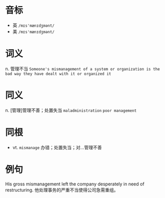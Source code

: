 # 音标

- 英 `/mɪs'mænɪdʒmənt/`
- 美 `/mɪs'mænɪdʒmənt/`

# 词义

n. 管理不当
`Someone's mismanagement of a system or organization is the bad way they have dealt with it or organized it`

# 同义

n. [管理]管理不善；处置失当
`maladministration` `poor management`

# 同根

- vt. `mismanage` 办错；处置失当；对…管理不善

# 例句

His gross mismanagement left the company desperately in need of restructuring.
他处理事务的严重不当使得公司急需重组。


